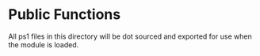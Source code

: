 # Public Functions

All ps1 files in this directory will be dot sourced and exported for use when the module is loaded.